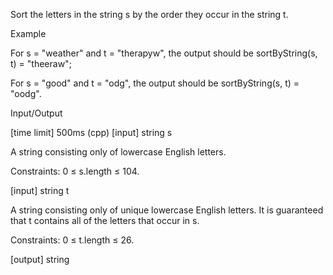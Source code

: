 Sort the letters in the string s by the order they occur in the string t.

Example

For s = "weather" and t = "therapyw", the output should be sortByString(s, t) = "theeraw";

For s = "good" and t = "odg", the output should be sortByString(s, t) = "oodg".

Input/Output

[time limit] 500ms (cpp) [input] string s

A string consisting only of lowercase English letters.

Constraints: 0 ≤ s.length ≤ 104.

[input] string t

A string consisting only of unique lowercase English letters. It is guaranteed that t contains all of the letters that occur in s.

Constraints: 0 ≤ t.length ≤ 26.

[output] string